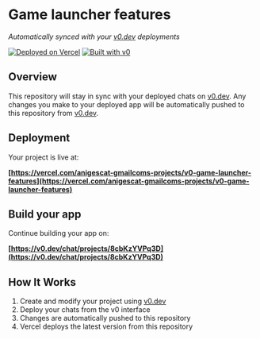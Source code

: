 # Game launcher features

*Automatically synced with your [v0.dev](https://v0.dev) deployments*

[![Deployed on Vercel](https://img.shields.io/badge/Deployed%20on-Vercel-black?style=for-the-badge&logo=vercel)](https://vercel.com/anigescat-gmailcoms-projects/v0-game-launcher-features)
[![Built with v0](https://img.shields.io/badge/Built%20with-v0.dev-black?style=for-the-badge)](https://v0.dev/chat/projects/8cbKzYVPq3D)

## Overview

This repository will stay in sync with your deployed chats on [v0.dev](https://v0.dev).
Any changes you make to your deployed app will be automatically pushed to this repository from [v0.dev](https://v0.dev).

## Deployment

Your project is live at:

**[https://vercel.com/anigescat-gmailcoms-projects/v0-game-launcher-features](https://vercel.com/anigescat-gmailcoms-projects/v0-game-launcher-features)**

## Build your app

Continue building your app on:

**[https://v0.dev/chat/projects/8cbKzYVPq3D](https://v0.dev/chat/projects/8cbKzYVPq3D)**

## How It Works

1. Create and modify your project using [v0.dev](https://v0.dev)
2. Deploy your chats from the v0 interface
3. Changes are automatically pushed to this repository
4. Vercel deploys the latest version from this repository